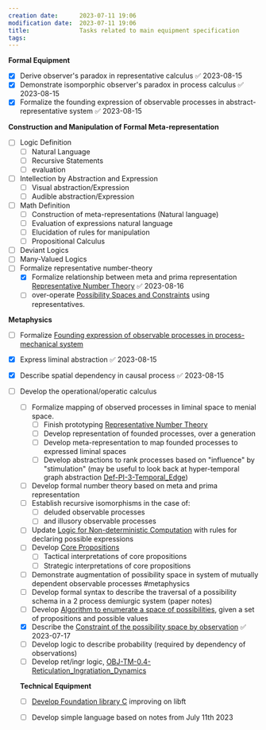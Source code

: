 ```yaml
---
creation date:		2023-07-11 19:06
modification date:	2023-07-11 19:06
title: 				Tasks related to main equipment specification
tags:
---
```


**Formal Equipment**
- [x] Derive observer's paradox in representative calculus ✅ 2023-08-15
- [x] Demonstrate isomporphic observer's paradox in process calculus ✅ 2023-08-15
- [x] Formalize the founding expression of observable processes in abstract-representative system ✅ 2023-08-15

**Construction and Manipulation of Formal Meta-representation**
- [ ] Logic Definition
	- [ ] Natural Language 
	- [ ] Recursive Statements
	- [ ] evaluation 	
- [ ] Intellection by Abstraction and Expression
	- [ ] Visual abstraction/Expression
	- [ ] Audible abstraction/Expression
- [ ] Math Definition
	- [ ] Construction of meta-representations (Natural language)
	- [ ] Evaluation of expressions natural language
	- [ ] Elucidation of rules for manipulation
	- [ ] Propositional Calculus
- [ ] Deviant Logics
- [ ] Many-Valued Logics
- [ ] Formalize representative number-theory
	- [x] Formalize relationship between meta and prima representation [Representative Number Theory](Representative%20Number%20Theory.md) ✅ 2023-08-16
	- [ ] over-operate [Possibility Spaces and Constraints](Possibility%20Spaces%20and%20Constraints.md) using representatives.

**Metaphysics**
- [ ] Formalize [Founding expression of observable processes in process-mechanical system](Founding%20expression%20of%20observable%20processes%20in%20process-mechanical%20system.md)
- [x] Express liminal abstraction ✅ 2023-08-15
- [x] Describe spatial dependency in causal process ✅ 2023-08-15

- [ ] Develop the operational/operatic calculus
	- [ ] Formalize mapping of observed processes in liminal space to menial space.
		- [ ] Finish prototyping [Representative Number Theory](Representative%20Number%20Theory.md)
		- [ ] Develop representation of founded processes, over a generation
		- [ ] Develop meta-representation to map founded processes to expressed liminal spaces
		- [ ] Develop abstractions to rank processes based on "influence" by "stimulation" (may be useful to look back at hyper-temporal graph abstraction [Def-PI-3-Temporal_Edge](Def-PI-3-Temporal_Edge.md))
	
	- [ ] Develop formal number theory based on meta and prima representation
	- [ ] Establish recursive isomorphisms in the case of:
		- [ ] deluded observable processes
		- [ ] and illusory observable processes
	- [ ] Update [Logic for Non-deterministic Computation](Logic%20for%20Non-deterministic%20Computation.md) with rules for declaring possible expressions
	- [ ] Develop [Core Propositions](Core%20Propositions.md)
		- [ ] Tactical interpretations of core propositions
		- [ ] Strategic interpretations of  core propositions
	- [ ] Demonstrate augmentation of possibility space in system of mutually dependent observable processes #metaphysics 
	- [ ] Develop formal syntax to describe the traversal of a possibility schema in a 2 process demiurgic system (paper notes)
	- [ ] Develop [Algorithm to enumerate a space of possibilities](Algorithm%20to%20enumerate%20a%20space%20of%20possibilities.md), given a set of propositions and possible values
	- [x] Describe the [Constraint of the possibility space by observation](Constraint%20of%20the%20possibility%20space%20by%20observation.md) ✅ 2023-07-17
	- [ ] Develop logic to describe probability (required by dependency of observations)
	- [ ] Develop ret/ingr logic, [OBJ-TM-0.4-Reticulation_Ingratiation_Dynamics](OBJ-TM-0.4-Reticulation_Ingratiation_Dynamics.md)
	
	**Technical Equipment**
	- [ ] [Develop Foundation library C](Develop%20Foundation%20library%20C.md) improving on libft
	- [ ] Develop simple language based on notes from July 11th 2023
	
